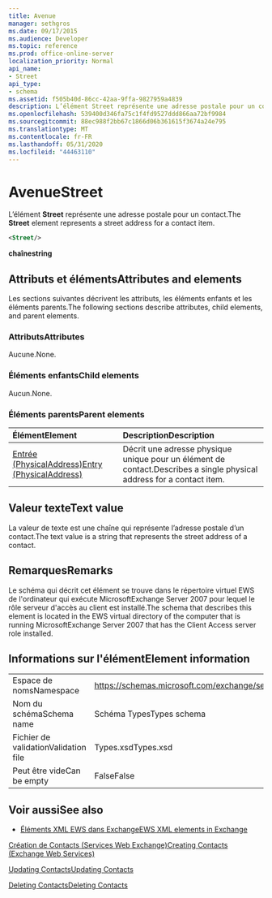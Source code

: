 ```yaml
---
title: Avenue
manager: sethgros
ms.date: 09/17/2015
ms.audience: Developer
ms.topic: reference
ms.prod: office-online-server
localization_priority: Normal
api_name:
- Street
api_type:
- schema
ms.assetid: f505b40d-86cc-42aa-9ffa-9827959a4839
description: L’élément Street représente une adresse postale pour un contact.
ms.openlocfilehash: 539400d346fa75c1f4fd9527ddd866aa72bf9984
ms.sourcegitcommit: 88ec988f2bb67c1866d06b361615f3674a24e795
ms.translationtype: MT
ms.contentlocale: fr-FR
ms.lasthandoff: 05/31/2020
ms.locfileid: "44463110"
---
```

# <a name="street"></a><span data-ttu-id="6b09a-103">Avenue</span><span class="sxs-lookup"><span data-stu-id="6b09a-103">Street</span></span>

<span data-ttu-id="6b09a-104">L’élément **Street** représente une adresse postale pour un contact.</span><span class="sxs-lookup"><span data-stu-id="6b09a-104">The **Street** element represents a street address for a contact item.</span></span> 
  
```xml
<Street/>
```

 <span data-ttu-id="6b09a-105">**chaîne**</span><span class="sxs-lookup"><span data-stu-id="6b09a-105">**string**</span></span>
## <a name="attributes-and-elements"></a><span data-ttu-id="6b09a-106">Attributs et éléments</span><span class="sxs-lookup"><span data-stu-id="6b09a-106">Attributes and elements</span></span>

<span data-ttu-id="6b09a-107">Les sections suivantes décrivent les attributs, les éléments enfants et les éléments parents.</span><span class="sxs-lookup"><span data-stu-id="6b09a-107">The following sections describe attributes, child elements, and parent elements.</span></span>
  
### <a name="attributes"></a><span data-ttu-id="6b09a-108">Attributs</span><span class="sxs-lookup"><span data-stu-id="6b09a-108">Attributes</span></span>

<span data-ttu-id="6b09a-109">Aucune.</span><span class="sxs-lookup"><span data-stu-id="6b09a-109">None.</span></span>
  
### <a name="child-elements"></a><span data-ttu-id="6b09a-110">Éléments enfants</span><span class="sxs-lookup"><span data-stu-id="6b09a-110">Child elements</span></span>

<span data-ttu-id="6b09a-111">Aucun.</span><span class="sxs-lookup"><span data-stu-id="6b09a-111">None.</span></span>
  
### <a name="parent-elements"></a><span data-ttu-id="6b09a-112">Éléments parents</span><span class="sxs-lookup"><span data-stu-id="6b09a-112">Parent elements</span></span>

|<span data-ttu-id="6b09a-113">**Élément**</span><span class="sxs-lookup"><span data-stu-id="6b09a-113">**Element**</span></span>|<span data-ttu-id="6b09a-114">**Description**</span><span class="sxs-lookup"><span data-stu-id="6b09a-114">**Description**</span></span>|
|:-----|:-----|
|[<span data-ttu-id="6b09a-115">Entrée (PhysicalAddress)</span><span class="sxs-lookup"><span data-stu-id="6b09a-115">Entry (PhysicalAddress)</span></span>](entry-physicaladdress.md) <br/> |<span data-ttu-id="6b09a-116">Décrit une adresse physique unique pour un élément de contact.</span><span class="sxs-lookup"><span data-stu-id="6b09a-116">Describes a single physical address for a contact item.</span></span>  <br/> |
   
## <a name="text-value"></a><span data-ttu-id="6b09a-117">Valeur texte</span><span class="sxs-lookup"><span data-stu-id="6b09a-117">Text value</span></span>

<span data-ttu-id="6b09a-118">La valeur de texte est une chaîne qui représente l’adresse postale d’un contact.</span><span class="sxs-lookup"><span data-stu-id="6b09a-118">The text value is a string that represents the street address of a contact.</span></span>
  
## <a name="remarks"></a><span data-ttu-id="6b09a-119">Remarques</span><span class="sxs-lookup"><span data-stu-id="6b09a-119">Remarks</span></span>

<span data-ttu-id="6b09a-120">Le schéma qui décrit cet élément se trouve dans le répertoire virtuel EWS de l'ordinateur qui exécute MicrosoftExchange Server 2007 pour lequel le rôle serveur d'accès au client est installé.</span><span class="sxs-lookup"><span data-stu-id="6b09a-120">The schema that describes this element is located in the EWS virtual directory of the computer that is running MicrosoftExchange Server 2007 that has the Client Access server role installed.</span></span>
  
## <a name="element-information"></a><span data-ttu-id="6b09a-121">Informations sur l'élément</span><span class="sxs-lookup"><span data-stu-id="6b09a-121">Element information</span></span>

|||
|:-----|:-----|
|<span data-ttu-id="6b09a-122">Espace de noms</span><span class="sxs-lookup"><span data-stu-id="6b09a-122">Namespace</span></span>  <br/> |https://schemas.microsoft.com/exchange/services/2006/types  <br/> |
|<span data-ttu-id="6b09a-123">Nom du schéma</span><span class="sxs-lookup"><span data-stu-id="6b09a-123">Schema name</span></span>  <br/> |<span data-ttu-id="6b09a-124">Schéma Types</span><span class="sxs-lookup"><span data-stu-id="6b09a-124">Types schema</span></span>  <br/> |
|<span data-ttu-id="6b09a-125">Fichier de validation</span><span class="sxs-lookup"><span data-stu-id="6b09a-125">Validation file</span></span>  <br/> |<span data-ttu-id="6b09a-126">Types.xsd</span><span class="sxs-lookup"><span data-stu-id="6b09a-126">Types.xsd</span></span>  <br/> |
|<span data-ttu-id="6b09a-127">Peut être vide</span><span class="sxs-lookup"><span data-stu-id="6b09a-127">Can be empty</span></span>  <br/> |<span data-ttu-id="6b09a-128">False</span><span class="sxs-lookup"><span data-stu-id="6b09a-128">False</span></span>  <br/> |
   
## <a name="see-also"></a><span data-ttu-id="6b09a-129">Voir aussi</span><span class="sxs-lookup"><span data-stu-id="6b09a-129">See also</span></span>



- [<span data-ttu-id="6b09a-130">Éléments XML EWS dans Exchange</span><span class="sxs-lookup"><span data-stu-id="6b09a-130">EWS XML elements in Exchange</span></span>](ews-xml-elements-in-exchange.md)


[<span data-ttu-id="6b09a-131">Création de Contacts (Services Web Exchange)</span><span class="sxs-lookup"><span data-stu-id="6b09a-131">Creating Contacts (Exchange Web Services)</span></span>](https://msdn.microsoft.com/library/4845917e-70d1-481c-bbd7-011ec6571789%28Office.15%29.aspx)
  
[<span data-ttu-id="6b09a-132">Updating Contacts</span><span class="sxs-lookup"><span data-stu-id="6b09a-132">Updating Contacts</span></span>](https://msdn.microsoft.com/library/9a865953-b94a-4229-b632-2dee433314be%28Office.15%29.aspx)
  
[<span data-ttu-id="6b09a-133">Deleting Contacts</span><span class="sxs-lookup"><span data-stu-id="6b09a-133">Deleting Contacts</span></span>](https://msdn.microsoft.com/library/fcc3dc84-cd3e-455e-a1a7-ae6921c9b588%28Office.15%29.aspx)

